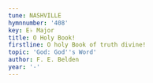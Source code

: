 ```yaml
---
tune: NASHVILLE
hymnnumber: '408'
key: E♭ Major
title: O Holy Book!
firstline: O holy Book of truth divine!
topic: 'God: God''s Word'
author: F. E. Belden
year: '-'
---
```


